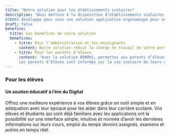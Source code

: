 ```yaml
---
title: "Notre solution pour les établissements scolaires"
description: "Nous mettons à la disposition d’établissements scolaires de petite, moyenne et grande taille des solutions logiciels tout en un pour piloter la gestion quotidienne de leurs établissements.
BINOKS développe pour vous une solution applicative ergonomique pour vous aider à rassembler votre personnel et l’organisation de votre école dans un système qui intègre la gestion de toutes les informations nécessaires."
draft: false
benefice:
  titre: Les bénéfices de notre solution
  benefices:
    - titre: Pour l’administration et les enseignants
      content: Notre solution réduit la charge de travail de votre personnel, et permet aux enseignants avec plus d’aisance et de flexibilité de noter leurs élèves, de préparer les rapports de notes et de définir les devoirs et examen entre autres.
    - titre: Pour les parents d’élèves
      content: "Avec la solution BINOKS, permettez aux parents d’élèves de votre établissement de tout savoir sur la carrière scolaire de leurs enfants en quelque clics (Notes, emploi du temps, activités de l’écoles, Examens, devoirs à faire et bien d’autres.) Notre application accessible sur tous les supports vous permet d’offrir aux parents d’élève une visibilité plus détaillée tout en restant flexible et avec moins d’effort.
      Les parents d’élèves sont informés sur la vie scolaire de leurs enfants tout en étant constamment en contact avec l’établissements. Une visibilité 360 degré leur est permise grâce à une application accessible sur Ordinateur, Tablette ou Smartphone Android et OS."
---
```


### Pour les élèves

#### Un soutien éducatif à l’ère du Digital

Offrez une meilleure expérience à vos élèves grâce un outil simple et en adéquation avec leur époque pour les aider dans leur carrière scolaire.
Vos élèves et étudiants qui sont déjà familiers avec les applications ont la possibilité sur une interface simple, intuitive et normée d’avoir les dernières informations sur leurs cours, emploi du temps devoirs assignés, examens et autres en temps réel.
